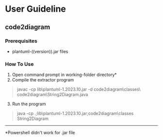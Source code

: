 # User Guideline

## code2diagram
### Prerequisites
- plantuml-((version)).jar files

### How To Use
1. Open command prompt in working-folder directory*
2. Compile the extractor program
> javac -cp lib\plantuml-1.2023.10.jar -d code2diagram\classes\ code2diagram\String2Diagram.java
3. Run the program
> java -cp .;lib\plantuml-1.2023.10.jar;code2diagram\classes String2Diagram

***
 *Powershell didn't work for .jar file